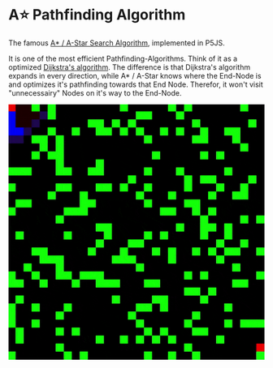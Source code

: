 # A⭐ Pathfinding Algorithm

The famous [A* / A-Star Search Algorithm](https://en.wikipedia.org/wiki/A*_search_algorithm), implemented in P5JS.

It is one of the most efficient Pathfinding-Algorithms. Think of it as a  optimized [Dijkstra's algorithm](https://en.wikipedia.org/wiki/Dijkstra%27s_algorithm).
The difference is that Dijkstra's algorithm expands in every direction, while A* / A-Star knows where the End-Node is and optimizes it's pathfinding towards that End Node. Therefor, it won't visit "unnecessairy" Nodes on it's way to the End-Node.


![A-Star Search Algorithm](https://raw.githubusercontent.com/johnnyawesome/A-Star/main/AStar/DemoImages/AStar.gif)

